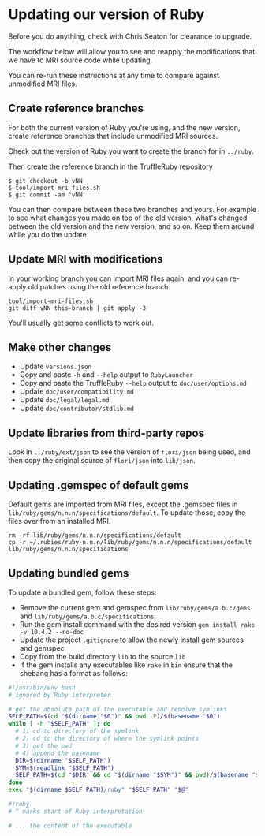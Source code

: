 # Updating our version of Ruby

Before you do anything, check with Chris Seaton for clearance to upgrade.

The workflow below will allow you to see and reapply the modifications that we
have to MRI source code while updating.

You can re-run these instructions at any time to compare against unmodified
MRI files.

## Create reference branches

For both the current version of Ruby you're using, and the new version, create
reference branches that include unmodified MRI sources.

Check out the version of Ruby you want to create the branch for in `../ruby`.

Then create the reference branch in the TruffleRuby repository

```
$ git checkout -b vNN
$ tool/import-mri-files.sh
$ git commit -am 'vNN'
```

You can then compare between these two branches and yours. For example to see
what changes you made on top of the old version, what's changed between the
old version and the new version, and so on. Keep them around while you do the
update.

## Update MRI with modifications

In your working branch you can import MRI files again, and you can re-apply
old patches using the old reference branch.

```
tool/import-mri-files.sh
git diff vNN this-branch | git apply -3
```

You'll usually get some conflicts to work out.

## Make other changes

* Update `versions.json`
* Copy and paste `-h` and `--help` output to `RubyLauncher`
* Copy and paste the TruffleRuby `--help` output to `doc/user/options.md`
* Update `doc/user/compatibility.md`
* Update `doc/legal/legal.md`
* Update `doc/contributor/stdlib.md`

## Update libraries from third-party repos

Look in `../ruby/ext/json` to see the version of `flori/json` being used, and
then copy the original source of `flori/json` into `lib/json`.

## Updating .gemspec of default gems

Default gems are imported from MRI files, except the .gemspec files in
`lib/ruby/gems/n.n.n/specifications/default`.
To update those, copy the files over from an installed MRI.
```
rm -rf lib/ruby/gems/n.n.n/specifications/default
cp -r ~/.rubies/ruby-n.n.n/lib/ruby/gems/n.n.n/specifications/default lib/ruby/gems/n.n.n/specifications
```

## Updating bundled gems

To update a bundled gem, follow these steps:

* Remove the current gem and gemspec from `lib/ruby/gems/a.b.c/gems` and
  `lib/ruby/gems/a.b.c/specifications`
* Run the gem install command with the desired version
  `gem install rake -v 10.4.2 --no-doc`
* Update the project `.gitignore` to allow the newly install gem sources
  and gemspec
* Copy from the build directory `lib` to the source `lib`
* If the gem installs any executables like `rake` in `bin` ensure that the
  shebang has a format as follows:

```bash
#!/usr/bin/env bash
# ignored by Ruby interpreter

# get the absolute path of the executable and resolve symlinks
SELF_PATH=$(cd "$(dirname "$0")" && pwd -P)/$(basename "$0")
while [ -h "$SELF_PATH" ]; do
  # 1) cd to directory of the symlink
  # 2) cd to the directory of where the symlink points
  # 3) get the pwd
  # 4) append the basename
  DIR=$(dirname "$SELF_PATH")
  SYM=$(readlink "$SELF_PATH")
  SELF_PATH=$(cd "$DIR" && cd "$(dirname "$SYM")" && pwd)/$(basename "$SYM")
done
exec "$(dirname $SELF_PATH)/ruby" "$SELF_PATH" "$@"

#!ruby
# ^ marks start of Ruby interpretation

# ... the content of the executable
```
